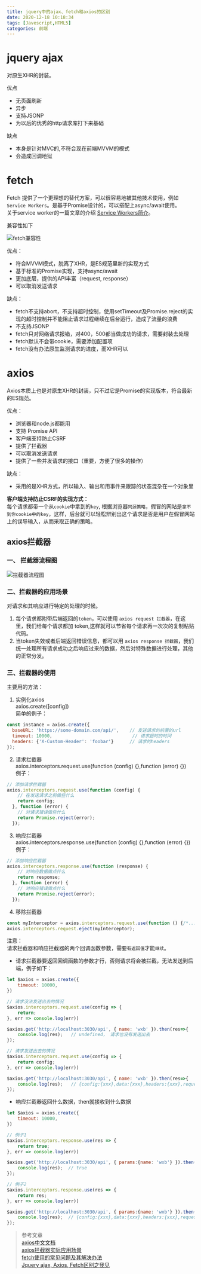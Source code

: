 ```yaml
---
title: jquery中的ajax、fetch和axios的区别
date: 2020-12-18 10:18:34
tags: [Javescript,HTML5]
categories: 前端
---
```



# jquery ajax
对原生XHR的封装。

优点
- 无页面刷新
- 异步
- 支持JSONP
- 为以后的优秀的http请求库打下来基础
<!-- more -->
缺点
- 本身是针对MVC的,不符合现在前端MVVM的模式
- 会造成回调地狱


# fetch

Fetch 提供了一个更理想的替代方案，可以很容易地被其他技术使用，例如  `Service Workers`。是基于Promise设计的，可以搭配上async/await使用。  
关于service worker的一篇文章的介绍 [Service Workers简介](https://www.jianshu.com/p/1bc5bf8be43d)。

兼容性如下

![fetch兼容性](/jquery中的ajax、fetch和axios的区别/1.png)

优点：
- 符合MVVM模式，脱离了XHR，是ES规范里新的实现方式
- 基于标准的Promise实现，支持async/await
- 更加底层，提供的API丰富（request, response）
- 可以取消发送请求

缺点：
- fetch不支持abort，不支持超时控制，使用setTimeout及Promise.reject的实现的超时控制并不能阻止请求过程继续在后台运行，造成了流量的浪费
- 不支持JSONP
- fetch只对网络请求报错，对400，500都当做成功的请求，需要封装去处理
- fetch默认不会带cookie，需要添加配置项
- fetch没有办法原生监测请求的进度，而XHR可以

# axios
Axios本质上也是对原生XHR的封装，只不过它是Promise的实现版本，符合最新的ES规范。

优点：

- 浏览器和node.js都能用
- 支持 Promise API
- 客户端支持防止CSRF
- 提供了拦截器
- 可以取消发送请求
- 提供了一些并发请求的接口（重要，方便了很多的操作）

缺点：
- 采用的是XHR方式，所以输入、输出和用事件来跟踪的状态混杂在一个对象里


**客户端支持防止CSRF的实现方式：**  
每个请求都带一个从`cookie`中拿到的`key`, 根据浏览器`同源策略`，假冒的网站是`拿不到你cookie中的key`，这样，后台就可以轻松辨别出这个请求是否是用户在假冒网站上的误导输入，从而采取正确的策略。

## axios拦截器  

### 一、 拦截器流程图

![拦截器流程图](/jquery中的ajax、fetch和axios的区别/2.png)

### 二、拦截器的应用场景
对请求和其响应进行特定的处理的时候。
1. 每个请求都附带后端返回的`token`，可以使用 `axios request 拦截器`，在这里，我们给每个请求都加 token,这样就可以节省每个请求再一次次的复制粘贴代码。
2. 当token失效或者后端返回错误信息，都可以用 `axios response 拦截器`，我们统一处理所有请求成功之后响应过来的数据，然后对特殊数据进行处理，其他的正常分发。

### 三、拦截器的使用
主要用的方法：
1. 实例化axios  
axios.create([config])  
简单的例子：
```js
const instance = axios.create({
  baseURL: 'https://some-domain.com/api/',    // 发送请求的前置的url
  timeout: 10000,                              // 请求超时的时间
  headers: {'X-Custom-Header': 'foobar'}      // 请求的headers
});
```
2. 请求拦截器  
axios.interceptors.request.use(function (config) {},function (error) {})  
例子： 
```js
// 添加请求拦截器
axios.interceptors.request.use(function (config) {
    // 在发送请求之前做些什么
    return config;
  }, function (error) {
    // 对请求错误做些什么
    return Promise.reject(error);
  });
```

3. 响应拦截器   
axios.interceptors.response.use(function (config) {},function (error) {})  
例子：  
```js
// 添加响应拦截器
axios.interceptors.response.use(function (response) {
    // 对响应数据做点什么
    return response;
  }, function (error) {
    // 对响应错误做点什么
    return Promise.reject(error);
  });
```

4. 移除拦截器
```js
const myInterceptor = axios.interceptors.request.use(function () {/*...*/});
axios.interceptors.request.eject(myInterceptor);
```

注意：  
请求拦截器和响应拦截器的两个回调函数参数，需要`有返回值`才能`继续`。  

- 请求拦截器要返回回调函数的参数才行，否则请求将会被拦截，无法发送到后端，例子如下：
```js
let $axios = axios.create({
    timeout: 10000,
})

// 请求没法发送出去的情况
$axios.interceptors.request.use(config => {
    return;
}, err => console.log(err))

$axios.get('http://localhost:3030/api', { name: 'wxb' }).then(res=>{
    console.log(res);   // undefined， 请求也没有发送出去
});

// 请求发送出去的情况
$axios.interceptors.request.use(config => {
    return config;
}, err => console.log(err))

$axios.get('http://localhost:3030/api', { name: 'wxb' }).then(res=>{
    console.log(res);   // {config:{xxx},data:{xxx},headers:{xxx},request:{xxx},status:xxx,statusText:'xx'}
});
```
- 响应拦截器返回什么数据，then就接收到什么数据

```js
let $axios = axios.create({
    timeout: 10000,
})

// 例子1
$axios.interceptors.response.use(res => {
    return true;  
}, err => console.log(err))

$axios.get('http://localhost:3030/api', { params:{name: 'wxb'} }).then(res=>{
    console.log(res);  // true
});

// 例子2
$axios.interceptors.response.use(res => {
    return res;  
}, err => console.log(err))

$axios.get('http://localhost:3030/api', { params:{name: 'wxb'} }).then(res=>{
    console.log(res);  // {config:{xxx},data:{xxx},headers:{xxx},request:{xxx},status:xxx,statusText:'xx'}
});
```

> 参考文章  
[axios中文文档](http://axios-js.com/zh-cn/docs/index.html)  
[axios拦截器实际应用场景](http://www.lucklnk.com/godaddy/details/aid/195114672)  
[fetch使用的常见问题及其解决办法](https://segmentfault.com/a/1190000008484070)  
[Jquery ajax, Axios, Fetch区别之我见](https://juejin.cn/post/6844903599143649294)